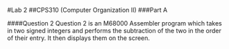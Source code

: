 #Lab 2
##CPS310 (Computer Organization II)
###Part A

####Question 2
Question 2 is an M68000 Assembler program which takes in two signed integers and performs the subtraction of the two in the order of their entry. It then displays them on the screen.